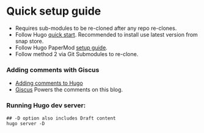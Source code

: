 # Quick setup guide
- Requires sub-modules to be re-cloned after any repo re-clones. 
- Follow Hugo [quick start](https://gohugo.io/getting-started/quick-start/). Recommended to install use latest version from snap store.
- Follow Hugo PaperMod [setup guide](https://github.com/adityatelange/hugo-PaperMod/wiki/Installation).
- Follow method 2 via Git Submodules to re-clone.

### Adding comments with Giscus
- [Adding comments to Hugo](https://gohugo.io/content-management/comments/)
- [Giscus](https://giscus.app/) Powers the comments on this blog.


### Running Hugo dev server: 

```
## -D option also includes Draft content
hugo server -D
```